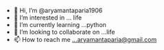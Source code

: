 - 👋 Hi, I’m @aryamantaparia1906
- 👀 I’m interested in ... life
- 🌱 I’m currently learning ...python
- 💞️ I’m looking to collaborate on ...life
- 📫 How to reach me ...aryamantaparia@gmail.com

<!---
aryamantaparia1906/aryamantaparia1906 is a ✨ special ✨ repository because its `README.md` (this file) appears on your GitHub profile.
You can click the Preview link to take a look at your changes.
--->
